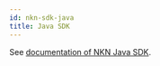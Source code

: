 ```yaml
---
id: nkn-sdk-java
title: Java SDK
---
```


See [documentation of NKN Java SDK](https://cryptofervid.github.io/nkn-java-website/).
